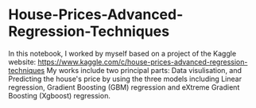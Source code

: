 # House-Prices-Advanced-Regression-Techniques
In this notebook, I worked by myself based on a project of the Kaggle website: https://www.kaggle.com/c/house-prices-advanced-regression-techniques
My works include two principal parts:
Data visulisation, and
Predicting the house's price by using the three models including Linear regression, Gradient Boosting (GBM) regression and eXtreme Gradient Boosting (Xgboost) regression.
